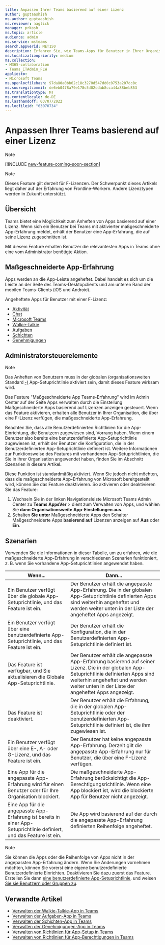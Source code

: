 ```yaml
---
title: Anpassen Ihrer Teams basierend auf einer Lizenz
author: guptaashish
ms.author: guptaashish
ms.reviewer: aaglick
manager: prkosh
ms.topic: article
audience: admin
ms.service: msteams
search.appverid: MET150
description: Erfahren Sie, wie Teams-Apps für Benutzer in Ihrer Organisation basierend auf einer Lizenz anheften.
ms.localizationpriority: medium
ms.collection:
- M365-collaboration
- Teams_ITAdmin_FLW
appliesto:
- Microsoft Teams
ms.openlocfilehash: 97da80a0bb02c18c3270d547dd0c0753a207dc8c
ms.sourcegitcommit: de6eb0478a79e178c5d02cdab8cca44a88beb853
ms.translationtype: MT
ms.contentlocale: de-DE
ms.lasthandoff: 03/07/2022
ms.locfileid: "63070734"
---
```

# <a name="tailor-your-teams-apps-based-on-license"></a>Anpassen Ihrer Teams basierend auf einer Lizenz

> [!NOTE]
> [!INCLUDE [new-feature-coming-soon-section](includes/new-feature-coming-soon-section.md)]

> [!NOTE]
> Dieses Feature gilt derzeit für F-Lizenzen. Der Schwerpunkt dieses Artikels liegt daher auf der Erfahrung von Frontline-Workern. Andere Lizenztypen werden in Zukunft unterstützt.

## <a name="overview"></a>Übersicht

Teams bietet eine Möglichkeit zum Anheften von Apps basierend auf einer Lizenz. Wenn sich ein Benutzer bei Teams mit aktivierter maßgeschneiderte App-Erfahrung meldet, erhält der Benutzer eine App-Erfahrung, die auf seine Lizenz zugeschnitten ist.

Mit diesem Feature erhalten Benutzer die relevantesten Apps in Teams ohne eine vom Administrator benötigte Aktion.

## <a name="tailored-app-experience"></a>Maßgeschneiderte App-Erfahrung

Apps werden an die App-Leiste angeheftet. Dabei handelt es sich um die Leiste an der Seite des Teams-Desktopclients und am unteren Rand der mobilen Teams-Clients (iOS und Android).

Angeheftete Apps für Benutzer mit einer F-Lizenz:

- [Aktivität](https://support.microsoft.com/office/explore-the-activity-feed-in-teams-91c635a1-644a-4c60-9c98-233db3e13a56)
- [Chat](https://support.microsoft.com/office/get-started-with-chat-0b506ce2-eb6d-4fca-9668-e56980ba755e)
- [Microsoft Teams](https://support.microsoft.com/office/teams-and-channels-in-microsoft-teams-c6d0e61d-a61e-44a6-a972-04f2a8fa4155)
- [Walkie-Talkie](https://support.microsoft.com/office/get-started-with-teams-walkie-talkie-25bdc3d5-bbb2-41b7-89bf-650fae0c8e0c)
- [Aufgaben](https://support.microsoft.com/office/use-the-tasks-app-in-teams-e32639f3-2e07-4b62-9a8c-fd706c12c070)
- [Schichten](https://support.microsoft.com/office/what-is-shifts-f8efe6e4-ddb3-4d23-b81b-bb812296b821)
- [Genehmigungen](https://support.microsoft.com/office/what-is-approvals-a9a01c95-e0bf-4d20-9ada-f7be3fc283d3)

## <a name="admin-controls"></a>Administratorsteuerelemente

> [!NOTE]
> Das Anheften von Benutzern muss in der globalen (organisationsweiten Standard [-)](teams-app-setup-policies.md) App-Setuprichtlinie aktiviert sein, damit dieses Feature wirksam wird.

Das Feature "Maßgeschneiderte App Teams-Erfahrung"  wird im Admin Center auf der Seite Apps verwalten durch die Einstellung Maßgeschneiderte [](manage-apps.md#manage-org-wide-app-settings) Apps basierend auf Lizenzen anzeigen gesteuert. Wenn das Feature aktivieren, erhalten alle Benutzer in Ihrer Organisation, die über eine F-Lizenz verfügen, die maßgeschneiderte App-Erfahrung.

Beachten Sie, dass alle Benutzerdefinierten Richtlinien für die App-Einrichtung, die Benutzern zugewiesen sind, Vorrang haben. Wenn einem Benutzer also bereits eine benutzerdefinierte App-Setuprichtlinie zugewiesen ist, erhält der Benutzer die Konfiguration, die in der Benutzerdefinierten App-Setuprichtlinie definiert ist. Weitere Informationen zur Funktionsweise des Features mit vorhandenen App-Setuprichtlinien, die Sie in Ihrer Organisation angewendet haben, finden Sie [](#scenarios) im Abschnitt Szenarien in diesem Artikel.

Diese Funktion ist standardmäßig aktiviert. Wenn Sie jedoch nicht möchten, dass die maßgeschneiderte App-Erfahrung von Microsoft bereitgestellt wird, können Sie das Feature deaktivieren. So aktivieren oder deaktivieren Sie das Feature:

1. Wechseln Sie in der linken Navigationsleiste Microsoft Teams Admin Center zu **Teams AppsVer** >  dient zum Verwalten von Apps, und wählen Sie **dann Organisationsweite App-Einstellungen aus**.
2. Schalten **Sie unter** Maßgeschneiderte Apps den Schalter Maßgeschneiderte Apps **basierend auf** Lizenzen anzeigen auf **Aus** oder **Ein**.

## <a name="scenarios"></a>Szenarien

Verwenden Sie die Informationen in dieser Tabelle, um zu erfahren, wie die maßgeschneiderte App-Erfahrung in verschiedenen Szenarien funktioniert, z. B. wenn Sie vorhandene App-Setuprichtlinien angewendet haben.

|Wenn...  |Dann... |
|---------|---------|
|Ein Benutzer verfügt über die globale App-Setuprichtlinie, und das Feature ist ein.     | Der Benutzer erhält die angepasste App-Erfahrung. Die in der globalen App-Setuprichtlinie definierten Apps sind weiterhin angeheftet und werden weiter unten in der Liste der angeheftet Apps angezeigt.      |
|Ein Benutzer verfügt über eine benutzerdefinierte App-Setuprichtlinie, und das Feature ist ein.    |Der Benutzer erhält die Konfiguration, die in der Benutzerdefinierten App-Setuprichtlinie definiert ist.          |
|Das Feature ist verfügbar, und Sie aktualisieren die Globale App-Setuprichtlinie.     |Der Benutzer erhält die angepasste App-Erfahrung basierend auf seiner Lizenz. Die in der globalen App-Setuprichtlinie definierten Apps sind weiterhin angeheftet und werden weiter unten in der Liste der angeheftet Apps angezeigt.          |
|Das Feature ist deaktiviert.   | Der Benutzer erhält die Erfahrung, die in der globalen App-Setuprichtlinie oder der benutzerdefinierten App-Setuprichtlinie definiert ist, die ihm zugewiesen ist.          |
|Ein Benutzer verfügt über eine E-, A- oder G-Lizenz, und das Feature ist ein.   | Der Benutzer hat keine angepasste App-Erfahrung. Derzeit gilt die angepasste App-Erfahrung nur für Benutzer, die über eine F-Lizenz verfügen.        |
|Eine App für die angepasste App-Erfahrung wird für einen Benutzer oder für Ihre Organisation blockiert.      |Die maßgeschneiderte App-Erfahrung berücksichtigt die App-Berechtigungsrichtlinie. Wenn eine App blockiert ist, wird die blockierte App für Benutzer nicht angezeigt.           |
|Eine App für die angepasste App-Erfahrung ist bereits in einer App-Setuprichtlinie definiert, und das Feature ist ein. |Die App wird basierend auf der durch die angepasste App-Erfahrung definierten Reihenfolge angeheftet.        |

> [!NOTE]
> Sie können die Apps oder die Reihenfolge von Apps nicht in der angepassten App-Erfahrung ändern. Wenn Sie Änderungen vornehmen möchten, können Sie vorerst eine eigene benutzerdefinierte Benutzerdefinierte Einrichten. Deaktivieren Sie dazu zuerst das Feature. Erstellen Sie dann [eine benutzerdefinierte App-Setuprichtlinie](teams-app-setup-policies.md), und weisen [Sie sie Benutzern oder Gruppen zu](assign-policies-users-and-groups.md).

## <a name="related-articles"></a>Verwandte Artikel

- [Verwalten der Walkie-Talkie-App in Teams](walkie-talkie.md)
- [Verwalten der Aufgaben-App in Teams](manage-tasks-app.md)
- [Verwalten der Schichten-App in Teams](expand-teams-across-your-org/shifts/manage-the-shifts-app-for-your-organization-in-teams.md)
- [Verwalten der Genehmigungen-App in Teams](approval-admin.md)
- [Verwalten von Richtlinien für App-Setup in Teams](teams-app-setup-policies.md)
- [Verwalten von Richtlinien für App-Berechtigungen in Teams](teams-app-permission-policies.md)
